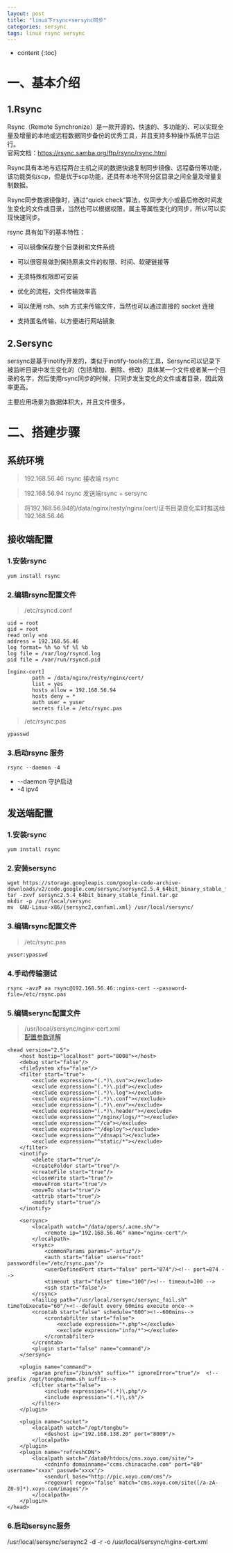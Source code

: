 ```yaml
---
layout: post
title: "linux下rsync+sersync同步"
categories: sersync
tags: linux rsync sersync
---
```

* content
{:toc}



# 一、基本介绍 
## 1.Rsync

  Rsync（Remote Synchronize）是一款开源的、快速的、多功能的、可以实现全量及增量的本地或远程数据同步备份的优秀工具，并且支持多种操作系统平台运行。  
官网文档：https://rsync.samba.org/ftp/rsync/rsync.html

Rsync具有本地与远程两台主机之间的数据快速复制同步镜像、远程备份等功能，该功能类似scp，但是优于scp功能，还具有本地不同分区目录之间全量及增量复制数据。

Rsync同步数据镜像时，通过“quick check”算法，仅同步大小或最后修改时间发生变化的文件或目录，当然也可以根据权限，属主等属性变化的同步，所以可以实现快速同步。

rsync 具有如下的基本特性：

* 可以镜像保存整个目录树和文件系统

* 可以很容易做到保持原来文件的权限、时间、软硬链接等

* 无须特殊权限即可安装

* 优化的流程，文件传输效率高

* 可以使用 rsh、ssh 方式来传输文件，当然也可以通过直接的 socket 连接

* 支持匿名传输，以方便进行网站镜象

## 2.Sersync

sersync是基于inotify开发的，类似于inotify-tools的工具，Sersync可以记录下被监听目录中发生变化的（包括增加、删除、修改）具体某一个文件或者某一个目录的名字，然后使用rsync同步的时候，只同步发生变化的文件或者目录，因此效率更高。

主要应用场景为数据体积大，并且文件很多。


# 二、搭建步骤
## 系统环境
> 192.168.56.46 rsync 接收端 rsync

> 192.168.56.94 rsync 发送端rsync + sersync

> 将192.168.56.94的/data/nginx/resty/nginx/cert/证书目录变化实时推送给192.168.56.46

## 接收端配置
### 1.安装rsync
```
yum install rsync
```

### 2.编辑rsync配置文件
> /etc/rsyncd.conf 

```
uid = root
gid = root
read only =no
address = 192.168.56.46
log format= %h %o %f %l %b
log file = /var/log/rsyncd.log
pid file = /var/run/rsyncd.pid

[nginx-cert]
        path = /data/nginx/resty/nginx/cert/
        list = yes
        hosts allow = 192.168.56.94
        hosts deny = *
        auth user = yuser
        secrets file = /etc/rsync.pas
```  
> /etc/rsync.pas

```
ypasswd 
```    
        
### 3.启动rsync 服务
```
rsync --daemon -4
```
* --daemon 守护启动  
* -4 ipv4

## 发送端配置
### 1.安装rsync
```
yum install rsync
```

### 2.安装sersync
```
wget https://storage.googleapis.com/google-code-archive-downloads/v2/code.google.com/sersync/sersync2.5.4_64bit_binary_stable_final.tar.gz
tar -zxvf sersync2.5.4_64bit_binary_stable_final.tar.gz
mkdir -p /usr/local/sersync
mv  GNU-Linux-x86/{sersync2,confxml.xml} /usr/local/sersync/
```
### 3.编辑rsync配置文件
> /etc/rsync.pas

```
yuser:ypasswd
```

### 4.手动传输测试
 ```
 rsync -avzP aa rsync@192.168.56.46::nginx-cert --password-file=/etc/rsync.pas
 ```

### 5.编辑serync配置文件

> /usr/local/sersync/nginx-cert.xml  
[配置参数详解](https://cloud.tencent.com/info/498bf62a275ecba02751c184a3affabd.html) 

```
<head version="2.5">                                                                                    
    <host hostip="localhost" port="8008"></host>                                                        
    <debug start="false"/>                                                                              
    <fileSystem xfs="false"/>                                                                           
    <filter start="true">                                                                               
        <exclude expression="(.*)\.svn"></exclude>                                                      
        <exclude expression="(.*)\.pid"></exclude>                                                      
        <exclude expression="(.*)\.log"></exclude>
        <exclude expression="(.*)\.conf"></exclude>                                                      
        <exclude expression="(.*)\.env"></exclude>                                                      
        <exclude expression="(.*)\.header"></exclude>                                                                                                           
        <exclude expression="^/nginx/logs/*"></exclude>                                                 
        <exclude expression="^/ca"></exclude>
        <exclude expression="^/deploy"></exclude>
        <exclude expression="^/dnsapi"></exclude>
        <exclude expression="^static/*"></exclude>                                                                                                            
    </filter>                                                                                           
    <inotify>                                                                                           
        <delete start="true"/>                                                                          
        <createFolder start="true"/>                                                                    
        <createFile start="true"/>                                                                      
        <closeWrite start="true"/>                                                                      
        <moveFrom start="true"/>                                                                        
        <moveTo start="true"/>                                                                          
        <attrib start="true"/>                                                                          
        <modify start="true"/>                                                                         
    </inotify>                                                                                          
                                                                                                        
    <sersync>                                                                                           
        <localpath watch="/data/opers/.acme.sh/">                                                           
            <remote ip="192.168.56.46" name="nginx-cert"/>
        </localpath>                                                                                    
        <rsync>                                                                                         
            <commonParams params="-artuz"/>                                                             
            <auth start="false" users="root" passwordfile="/etc/rsync.pas"/>                            
            <userDefinedPort start="false" port="874"/><!-- port=874 -->                                
            <timeout start="false" time="100"/><!-- timeout=100 -->                                     
            <ssh start="false"/>                                                                        
        </rsync>                                                                                        
        <failLog path="/usr/local/sersync/sersync_fail.sh" timeToExecute="60"/><!--default every 60mins execute once-->
        <crontab start="false" schedule="600"><!--600mins-->                                            
            <crontabfilter start="false">                                                               
                <exclude expression="*.php"></exclude>                                                  
                <exclude expression="info/*"></exclude>                                                 
            </crontabfilter>                                                                            
        </crontab>                                                                                      
        <plugin start="false" name="command"/>                                                          
    </sersync>                                                                                          
                                                                                                        
    <plugin name="command">                                                                             
        <param prefix="/bin/sh" suffix="" ignoreError="true"/>  <!--prefix /opt/tongbu/mmm.sh suffix--> 
        <filter start="false">                                                                          
            <include expression="(.*)\.php"/>                                                           
            <include expression="(.*)\.sh"/>                                                            
        </filter>                                                                                       
    </plugin>                                                                                           
                                                                                                        
    <plugin name="socket">                                                                              
        <localpath watch="/opt/tongbu">                                                                 
            <deshost ip="192.168.138.20" port="8009"/>                                                  
        </localpath>                                                                                    
    </plugin>                                                                                           
    <plugin name="refreshCDN">                                                                          
        <localpath watch="/data0/htdocs/cms.xoyo.com/site/">                                            
            <cdninfo domainname="ccms.chinacache.com" port="80" username="xxxx" passwd="xxxx"/>         
            <sendurl base="http://pic.xoyo.com/cms"/>                                                   
            <regexurl regex="false" match="cms.xoyo.com/site([/a-zA-Z0-9]*).xoyo.com/images"/>          
        </localpath>                                                                                    
    </plugin>                                                                                           
</head>
```
### 6.启动sersync服务
/usr/local/sersync/sersync2 -d -r -o /usr/local/sersync/nginx-cert.xml                                                                                            






